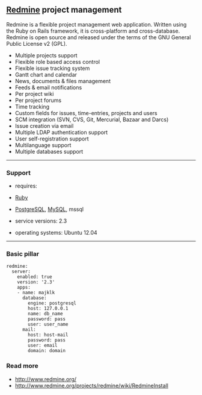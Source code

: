 ## [Redmine](http://www.redmine.org/) project management

Redmine is a flexible project management web application. Written using the Ruby on Rails framework, it is cross-platform and cross-database.
Redmine is open source and released under the terms of the GNU General Public License v2 (GPL).

* Multiple projects support
* Flexible role based access control
* Flexible issue tracking system
* Gantt chart and calendar
* News, documents & files management
* Feeds & email notifications
* Per project wiki
* Per project forums
* Time tracking
* Custom fields for issues, time-entries, projects and users
* SCM integration (SVN, CVS, Git, Mercurial, Bazaar and Darcs)
* Issue creation via email
* Multiple LDAP authentication support
* User self-registration support
* Multilanguage support
* Multiple databases support
***
### Support

* requires: 

 * [Ruby](../master/ruby)
 * [PostgreSQL](../master/postgresql), [MySQL](../master/mysql), mssql
* service versions: 2.3
* operating systems: Ubuntu 12.04
***

### Basic pillar

    redmine:
      server:
        enabled: true
        version: '2.3'
        apps:
        - name: majklk
          database:
            engine: postgresql
            host: 127.0.0.1
            name: db_name
            password: pass
            user: user_name
          mail:
            host: host-mail
            password: pass
            user: email
            domain: domain

### Read more

* http://www.redmine.org/
* http://www.redmine.org/projects/redmine/wiki/RedmineInstall
